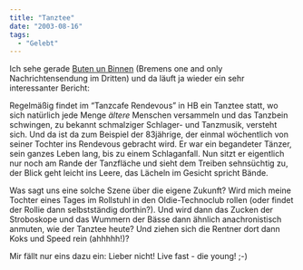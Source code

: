 ```yaml
---
title: "Tanztee"
date: "2003-08-16"
tags:
  - "Gelebt"
---
```


Ich sehe gerade [Buten un Binnen](http://www.radiobremen.de/tv/buten-un-binnen/index.php3) (Bremens one and only Nachrichtensendung im Dritten) und da läuft ja wieder ein sehr interessanter Bericht:

Regelmäßig findet im “Tanzcafe Rendevous” in HB ein Tanztee statt, wo sich natürlich jede Menge _ältere_ Menschen versammeln und das Tanzbein schwingen, zu bekannt schmalziger Schlager- und Tanzmusik, versteht sich. Und da ist da zum Beispiel der 83jährige, der einmal wöchentlich von seiner Tochter ins Rendevous gebracht wird. Er war ein begandeter Tänzer, sein ganzes Leben lang, bis zu einem Schlaganfall. Nun sitzt er eigentlich nur noch am Rande der Tanzfläche und sieht dem Treiben sehnsüchtig zu, der Blick geht leicht ins Leere, das Lächeln im Gesicht spricht Bände.

Was sagt uns eine solche Szene über die eigene Zukunft? Wird mich meine Tochter eines Tages im Rollstuhl in den Oldie-Technoclub rollen (oder findet der Rollie dann selbstständig dorthin?). Und wird dann das Zucken der Stroboskope und das Wummern der Bässe dann ähnlich anachronistisch anmuten, wie der Tanztee heute? Und ziehen sich die Rentner dort dann Koks und Speed rein (ahhhhh!)?

Mir fällt nur eins dazu ein: Lieber nicht! Live fast - die young! ;-)
